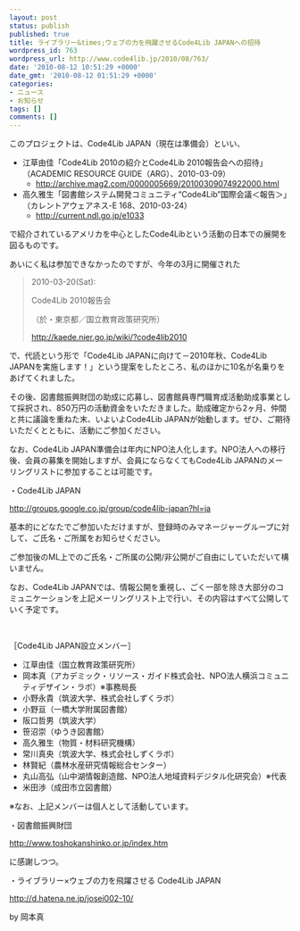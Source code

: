 ```yaml
---
layout: post
status: publish
published: true
title: ライブラリー&times;ウェブの力を飛躍させるCode4Lib JAPANへの招待
wordpress_id: 763
wordpress_url: http://www.code4lib.jp/2010/08/763/
date: '2010-08-12 10:51:29 +0000'
date_gmt: '2010-08-12 01:51:29 +0000'
categories:
- ニュース
- お知らせ
tags: []
comments: []
---
```

<div class="section">
<p>このプロジェクトは、Code4Lib JAPAN（現在は準備会）といい、</p>
<ul>
<li>江草由佳「Code4Lib 2010の紹介とCode4Lib 2010報告会への招待」（ACADEMIC RESOURCE GUIDE（ARG）、2010-03-09）
<ul>
<li><a href="http://archive.mag2.com/0000005669/20100309074922000.html" target="_blank">http://archive.mag2.com/0000005669/20100309074922000.html</a></li>
</ul>
</li>
<li>高久雅生「図書館システム開発コミュニティ&ldquo;Code4Lib&rdquo;国際会議＜報告＞」（カレントアウェアネス-E 168、2010-03-24）
<ul>
<li><a href="http://current.ndl.go.jp/e1033" target="_blank">http://current.ndl.go.jp/e1033</a></li>
</ul>
</li>
</ul>
<p>で紹介されているアメリカを中心としたCode4Libという活動の日本での展開を図るものです。</p>
<p><!--more--></p>
<p>あいにく私は参加できなかったのですが、今年の3月に開催された</p>
<blockquote>
<p>2010-03-20(Sat):</p>
<p>Code4Lib 2010報告会</p>
<p>（於・東京都／国立教育政策研究所）</p>
<p><a href="http://kaede.nier.go.jp/wiki/?code4lib2010" target="_blank">http://kaede.nier.go.jp/wiki/?code4lib2010</a></p>
</blockquote>
<p>で、代読という形で「Code4Lib JAPANに向けて－2010年秋、Code4Lib JAPANを実施します！」という提案をしたところ、私のほかに10名が名乗りをあげてくれました。</p>
<p>その後、図書館振興財団の助成に応募し、図書館員専門職育成活動助成事業として採択され、850万円の活動資金をいただきました。助成確定から2ヶ月、仲間と共に議論を重ねた末、いよいよCode4Lib JAPANが始動します。ぜひ、ご期待いただくとともに、活動にご参加ください。</p>
<p>なお、Code4Lib JAPAN準備会は年内にNPO法人化します。NPO法人への移行後、会員の募集を開始しますが、会員にならなくてもCode4Lib JAPANのメーリングリストに参加することは可能です。</p>
<p>・Code4Lib JAPAN</p>
<p><a href="http://groups.google.co.jp/group/code4lib-japan?hl=ja" target="_blank">http://groups.google.co.jp/group/code4lib-japan?hl=ja</a></p>
<p>基本的にどなたでご参加いただけますが、登録時のみマネージャーグループに対して、ご氏名・ご所属をお知らせください。</p>
<p>ご参加後のML上でのご氏名・ご所属の公開/非公開がご自由にしていただいて構いません。</p>
<p>なお、Code4Lib JAPANでは、情報公開を重視し、ごく一部を除き大部分のコミュニケーションを上記メーリングリスト上で行い、その内容はすべて公開していく予定です。</p>
<p><br></p>
<p>［Code4Lib JAPAN設立メンバー］</p>
<ul>
<li>江草由佳（国立教育政策研究所）</li>
<li>岡本真（アカデミック・リソース・ガイド株式会社、NPO法人横浜コミュニティデザイン・ラボ）※事務局長</li>
<li>小野永貴（筑波大学、株式会社しずくラボ）</li>
<li>小野亘（一橋大学附属図書館）</li>
<li>阪口哲男（筑波大学）</li>
<li>笹沼崇（ゆうき図書館）</li>
<li>高久雅生（物質・材料研究機構）</li>
<li>常川真央（筑波大学、株式会社しずくラボ）</li>
<li>林賢紀（農林水産研究情報総合センター）</li>
<li>丸山高弘（山中湖情報創造館、NPO法人地域資料デジタル化研究会）※代表</li>
<li>米田渉（成田市立図書館）</li>
</ul>
<p>※なお、上記メンバーは個人として活動しています。</p>
<p>・図書館振興財団</p>
<p><a href="http://www.toshokanshinko.or.jp/index.htm" target="_blank">http://www.toshokanshinko.or.jp/index.htm</a></p>
<p>に感謝しつつ。</p>
<p>・ライブラリー&times;ウェブの力を飛躍させる Code4Lib JAPAN</p>
<p><a href="http://d.hatena.ne.jp/josei002-10/" target="_blank">http://d.hatena.ne.jp/josei002-10/</a></p>
<p>by 岡本真</p>
</div>
